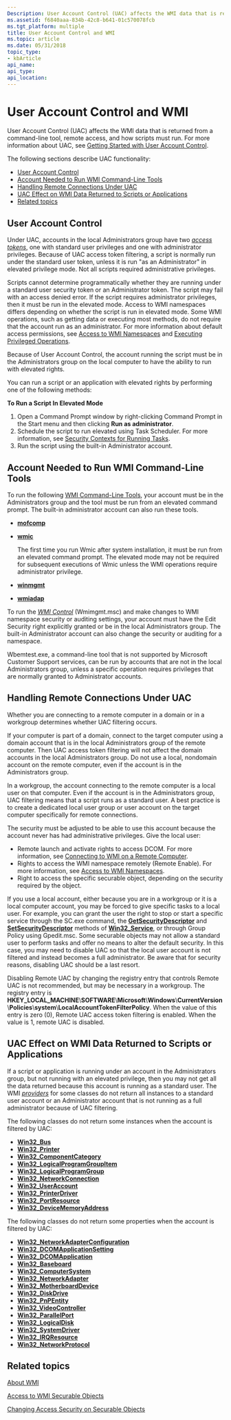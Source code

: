 ```yaml
---
Description: User Account Control (UAC) affects the WMI data that is returned from a command-line tool, remote access, and how scripts must run. For more information about UAC, see Getting Started with User Account Control.
ms.assetid: f6840aaa-834b-42c8-b641-01c570078fcb
ms.tgt_platform: multiple
title: User Account Control and WMI
ms.topic: article
ms.date: 05/31/2018
topic_type: 
- kbArticle
api_name: 
api_type: 
api_location: 
---
```


# User Account Control and WMI

User Account Control (UAC) affects the WMI data that is returned from a command-line tool, remote access, and how scripts must run. For more information about UAC, see [Getting Started with User Account Control](https://support.microsoft.com/en-us/help/922708/how-to-use-user-account-control-uac-in-windows-vista).

The following sections describe UAC functionality:

-   [User Account Control](#user-account-control-and-wmi)
-   [Account Needed to Run WMI Command-Line Tools](#account-needed-to-run-wmi-command-line-tools)
-   [Handling Remote Connections Under UAC](#handling-remote-connections-under-uac)
-   [UAC Effect on WMI Data Returned to Scripts or Applications](#uac-effect-on-wmi-data-returned-to-scripts-or-applications)
-   [Related topics](#related-topics)

## User Account Control

Under UAC, accounts in the local Administrators group have two [*access tokens*](https://docs.microsoft.com/windows/desktop/SecGloss/a-gly), one with standard user privileges and one with administrator privileges. Because of UAC access token filtering, a script is normally run under the standard user token, unless it is run "as an Administrator" in elevated privilege mode. Not all scripts required administrative privileges.

Scripts cannot determine programmatically whether they are running under a standard user security token or an Administrator token. The script may fail with an access denied error. If the script requires administrator privileges, then it must be run in the elevated mode. Access to WMI namespaces differs depending on whether the script is run in elevated mode. Some WMI operations, such as getting data or executing most methods, do not require that the account run as an administrator. For more information about default access permissions, see [Access to WMI Namespaces](access-to-wmi-namespaces.md) and [Executing Privileged Operations](executing-privileged-operations.md).

Because of User Account Control, the account running the script must be in the Administrators group on the local computer to have the ability to run with elevated rights.

You can run a script or an application with elevated rights by performing one of the following methods:

**To Run a Script In Elevated Mode**

1.  Open a Command Prompt window by right-clicking Command Prompt in the Start menu and then clicking **Run as administrator**.
2.  Schedule the script to run elevated using Task Scheduler. For more information, see [Security Contexts for Running Tasks](https://docs.microsoft.com/windows/desktop/TaskSchd/security-contexts-for-running-tasks).
3.  Run the script using the built-in Administrator account.

## Account Needed to Run WMI Command-Line Tools

To run the following [WMI Command-Line Tools](wmi-command-line-tools.md), your account must be in the Administrators group and the tool must be run from an elevated command prompt. The built-in administrator account can also run these tools.

-   [**mofcomp**](mofcomp.md)

-   [**wmic**](wmic.md)

    The first time you run Wmic after system installation, it must be run from an elevated command prompt. The elevated mode may not be required for subsequent executions of Wmic unless the WMI operations require administrator privilege.

-   [**winmgmt**](winmgmt.md)

-   [**wmiadap**](wmiadap.md)

To run the [*WMI Control*](gloss-w.md) (Wmimgmt.msc) and make changes to WMI namespace security or auditing settings, your account must have the Edit Security right explicitly granted or be in the local Administrators group. The built-in Administrator account can also change the security or auditing for a namespace.

Wbemtest.exe, a command-line tool that is not supported by Microsoft Customer Support services, can be run by accounts that are not in the local Administrators group, unless a specific operation requires privileges that are normally granted to Administrator accounts.

## Handling Remote Connections Under UAC

Whether you are connecting to a remote computer in a domain or in a workgroup determines whether UAC filtering occurs.

If your computer is part of a domain, connect to the target computer using a domain account that is in the local Administrators group of the remote computer. Then UAC access token filtering will not affect the domain accounts in the local Administrators group. Do not use a local, nondomain account on the remote computer, even if the account is in the Administrators group.

In a workgroup, the account connecting to the remote computer is a local user on that computer. Even if the account is in the Administrators group, UAC filtering means that a script runs as a standard user. A best practice is to create a dedicated local user group or user account on the target computer specifically for remote connections.

The security must be adjusted to be able to use this account because the account never has had administrative privileges. Give the local user:

-   Remote launch and activate rights to access DCOM. For more information, see [Connecting to WMI on a Remote Computer](connecting-to-wmi-on-a-remote-computer.md).
-   Rights to access the WMI namespace remotely (Remote Enable). For more information, see [Access to WMI Namespaces](access-to-wmi-namespaces.md).
-   Right to access the specific securable object, depending on the security required by the object.

If you use a local account, either because you are in a workgroup or it is a local computer account, you may be forced to give specific tasks to a local user. For example, you can grant the user the right to stop or start a specific service through the SC.exe command, the [**GetSecurityDescriptor**](https://docs.microsoft.com/windows/desktop/CIMWin32Prov/getsecuritydescriptor-method-in-class-win32-service) and [**SetSecurityDescriptor**](https://docs.microsoft.com/windows/desktop/CIMWin32Prov/setsecuritydescriptor-method-in-class-win32-service) methods of [**Win32\_Service**](https://docs.microsoft.com/windows/desktop/CIMWin32Prov/win32-service), or through Group Policy using Gpedit.msc. Some securable objects may not allow a standard user to perform tasks and offer no means to alter the default security. In this case, you may need to disable UAC so that the local user account is not filtered and instead becomes a full administrator. Be aware that for security reasons, disabling UAC should be a last resort.

Disabling Remote UAC by changing the registry entry that controls Remote UAC is not recommended, but may be necessary in a workgroup. The registry entry is **HKEY\_LOCAL\_MACHINE**\\**SOFTWARE**\\**Microsoft**\\**Windows**\\**CurrentVersion**\\**Policies**\\**system**\\**LocalAccountTokenFilterPolicy**. When the value of this entry is zero (0), Remote UAC access token filtering is enabled. When the value is 1, remote UAC is disabled.

## UAC Effect on WMI Data Returned to Scripts or Applications

If a script or application is running under an account in the Administrators group, but not running with an elevated privilege, then you may not get all the data returned because this account is running as a standard user. The WMI [*providers*](gloss-p.md) for some classes do not return all instances to a standard user account or an Administrator account that is not running as a full administrator because of UAC filtering.

The following classes do not return some instances when the account is filtered by UAC:

-   [**Win32\_Bus**](https://docs.microsoft.com/windows/desktop/CIMWin32Prov/win32-bus)
-   [**Win32\_Printer**](https://docs.microsoft.com/windows/desktop/CIMWin32Prov/win32-printer)
-   [**Win32\_ComponentCategory**](https://docs.microsoft.com/windows/desktop/CIMWin32Prov/win32-componentcategory)
-   [**Win32\_LogicalProgramGroupItem**](https://docs.microsoft.com/windows/desktop/CIMWin32Prov/win32-logicalprogramgroupitem)
-   [**Win32\_LogicalProgramGroup**](https://docs.microsoft.com/windows/desktop/CIMWin32Prov/win32-logicalprogramgroup)
-   [**Win32\_NetworkConnection**](https://docs.microsoft.com/windows/desktop/CIMWin32Prov/win32-networkconnection)
-   [**Win32\_UserAccount**](https://docs.microsoft.com/windows/desktop/CIMWin32Prov/win32-useraccount)
-   [**Win32\_PrinterDriver**](https://docs.microsoft.com/windows/desktop/CIMWin32Prov/win32-printerdriver)
-   [**Win32\_PortResource**](https://docs.microsoft.com/windows/desktop/CIMWin32Prov/win32-portresource)
-   [**Win32\_DeviceMemoryAddress**](https://docs.microsoft.com/windows/desktop/CIMWin32Prov/win32-devicememoryaddress)

The following classes do not return some properties when the account is filtered by UAC:

-   [**Win32\_NetworkAdapterConfiguration**](https://docs.microsoft.com/windows/desktop/CIMWin32Prov/win32-networkadapterconfiguration)
-   [**Win32\_DCOMApplicationSetting**](https://docs.microsoft.com/windows/desktop/CIMWin32Prov/win32-dcomapplicationsetting)
-   [**Win32\_DCOMApplication**](https://docs.microsoft.com/windows/desktop/CIMWin32Prov/win32-dcomapplication)
-   [**Win32\_Baseboard**](https://docs.microsoft.com/windows/desktop/CIMWin32Prov/win32-baseboard)
-   [**Win32\_ComputerSystem**](https://docs.microsoft.com/windows/desktop/CIMWin32Prov/win32-computersystem)
-   [**Win32\_NetworkAdapter**](https://docs.microsoft.com/windows/desktop/CIMWin32Prov/win32-networkadapter)
-   [**Win32\_MotherboardDevice**](https://docs.microsoft.com/windows/desktop/CIMWin32Prov/win32-motherboarddevice)
-   [**Win32\_DiskDrive**](https://docs.microsoft.com/windows/desktop/CIMWin32Prov/win32-diskdrive)
-   [**Win32\_PnPEntity**](https://docs.microsoft.com/windows/desktop/CIMWin32Prov/win32-pnpentity)
-   [**Win32\_VideoController**](https://docs.microsoft.com/windows/desktop/CIMWin32Prov/win32-videocontroller)
-   [**Win32\_ParallelPort**](https://docs.microsoft.com/windows/desktop/CIMWin32Prov/win32-parallelport)
-   [**Win32\_LogicalDisk**](https://docs.microsoft.com/windows/desktop/CIMWin32Prov/win32-logicaldisk)
-   [**Win32\_SystemDriver**](https://docs.microsoft.com/windows/desktop/CIMWin32Prov/win32-systemdriver)
-   [**Win32\_IRQResource**](https://docs.microsoft.com/windows/desktop/CIMWin32Prov/win32-irqresource)
-   [**Win32\_NetworkProtocol**](https://docs.microsoft.com/windows/desktop/CIMWin32Prov/win32-networkprotocol)

## Related topics

<dl> <dt>

[About WMI](about-wmi.md)
</dt> <dt>

[Access to WMI Securable Objects](access-to-wmi-securable-objects.md)
</dt> <dt>

[Changing Access Security on Securable Objects](changing-access-security-on-securable-objects.md)
</dt> </dl>

 

 



